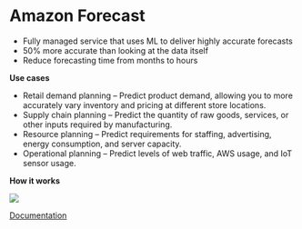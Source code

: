 # Amazon Forecast

- Fully managed service that uses ML to deliver highly accurate forecasts
- 50% more accurate than looking at the data itself
- Reduce forecasting time from months to hours

**Use cases**
- Retail demand planning – Predict product demand, allowing you to more accurately vary inventory and pricing at different store locations.
- Supply chain planning – Predict the quantity of raw goods, services, or other inputs required by manufacturing.
- Resource planning – Predict requirements for staffing, advertising, energy consumption, and server capacity.
- Operational planning – Predict levels of web traffic, AWS usage, and IoT sensor usage.

**How it works**

![](https://docs.aws.amazon.com/images/forecast/latest/dg/images/Forecast_HowitWorks.png)

[Documentation](https://docs.aws.amazon.com/forecast/latest/dg/what-is-forecast.html)
